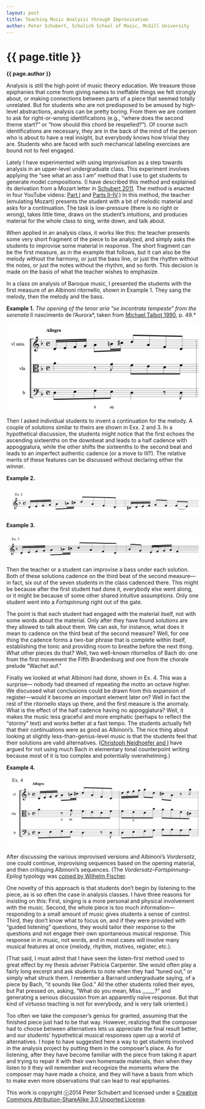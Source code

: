 ```yaml
---
layout: post
title: Teaching Music Analysis through Improvisation
author: Peter Schubert, Schulich School of Music, McGill University
---
```


{{ page.title }}
================
**{{ page.author }}**

Analysis is still the high point of music theory education. We treasure those epiphanies that come from giving names to ineffable things we felt strongly about, or making connections between parts of a piece that seemed totally unrelated. But for students who are not predisposed to be amused by high-level abstractions, analysis can be pretty boring. From them we are content to ask for right-or-wrong identifications (e.g., “where does the second theme start?” or “how should this chord be respelled?”). Of course such identifications are necessary, they are in the back of the mind of the person who is about to have a real insight, but everybody knows how trivial they are. Students who are faced with such mechanical labeling exercises are bound not to feel engaged.

Lately I have experimented with using improvisation as a step towards analysis in an upper-level undergraduate class. This experiment involves applying the “see what an ass I am” method that I use to get students to generate model compositions. (I have described this method and explained its derivation from a Mozart letter in [Schubert 2011](http://jmtp.ou.edu/journal-article/global-perspective-music-theory-pedagogy-thinking-music). The method is enacted in four YouTube videos: [Part I](http://www.youtube.com/watch?v=YKcATH42tWU) and [Parts II–IV](https://www.youtube.com/watch?v=1r0DODEf_po&index=1&list=RD1r0DODEf_po).) In this method, the teacher (emulating Mozart) presents the student with a bit of melodic material and asks for a continuation. The task is low-pressure (there is no right or wrong), takes little time, draws on the student’s intuitions, and produces material for the whole class to sing, write down, and talk about.

When applied in an analysis class, it works like this: the teacher presents some very short fragment of the piece to be analyzed, and simply asks the students to improvise some material in response. The short fragment can be the first measure, as in the example that follows, but it can also be the melody without the harmony, or just the bass line, or just the rhythm without the notes, or just the notes without the rhythm, and so forth. This decision is made on the basis of what the teacher wishes to emphasize.

In a class on analysis of Baroque music, I presented the students with the first measure of an Albinoni ritornello, shown in Example 1. They sang the melody, then the melody and the bass.

**Example 1.** *The opening of the tenor aria “se incontrate tempeste” from the serenata* Il nascimento de l’Aurora*, taken from [Michael Talbot 1990](https://openlibrary.org/works/OL12411555W/Tomaso_Albinoni), p. 49.*

[![](images/PS-image01.png)](images/PS-image01.png)

Then I asked individual students to invent a continuation for the melody. A couple of solutions similar to theirs are shown in Exx. 2 and 3. In a hypothetical discussion, the students might notice that the first echoes the ascending sixteenths on the downbeat and leads to a half cadence with appoggiatura, while the other shifts the sixteenths to the second beat and leads to an imperfect authentic cadence (or a move to III?). The relative merits of these features can be discussed without declaring either the winner.

**Example 2.**

[![](images/PS-image00.png)](images/PS-image00.png)

**Example 3.**

[![](images/PS-image02.png)](images/PS-image02.png)

Then the teacher or a student can improvise a bass under each solution. Both of these solutions cadence on the third beat of the second measure—in fact, six out of the seven students in the class cadenced there. This might be because after the first student had done it, everybody else went along, or it might be because of some other shared intuitive assumptions. Only one student went into a *Fortspinnung* right out of the gate.

The point is that each student had engaged with the material itself, not with some words about the material. Only after they have found solutions are they allowed to talk about them. We can ask, for instance, what does it mean to cadence on the third beat of the second measure? Well, for one thing the cadence forms a two-bar phrase that is complete within itself, establishing the tonic and providing room to breathe before the next thing. What other pieces do that? Well, two well-known ritornellos of Bach do: one from the first movement the Fifth Brandenburg and one from the chorale prelude “Wachet auf.”

Finally we looked at what Albinoni had done, shown in Ex. 4. This was a surprise— nobody had dreamed of repeating the motto an octave higher. We discussed what conclusions could be drawn from this expansion of register—would it become an important element later on? Well in fact the rest of the ritornello stays up there, and the first measure is the anomaly. What is the effect of the half cadence having no appoggiatura? Well, it makes the music less graceful and more emphatic (perhaps to reflect the “stormy” text) and works better at a fast tempo. The students actually felt that their continuations were as good as Albinoni’s. The nice thing about looking at slightly less-than-genius-level music is that the students feel that their solutions are valid alternatives. ([Christoph Neidhoefer and I](https://openlibrary.org/works/OL1894222W/Baroque_counterpoint) have argued for not using much Bach in elementary tonal counterpoint writing because most of it is too complex and potentially overwhelming.)

**Example 4.**

[![](images/PS-image03.png)](images/PS-image03.png)

After discussing the various improvised versions and Albinoni’s *Vordersatz*, one could continue, improvising sequences based on the opening material, and then critiquing Albinoni’s sequences. (The *Vordersatz–Fortspinnung–Epilog* typology was [coined by Wilhelm Fischer](http://www.jstor.org/stable/41460317). 

One novelty of this approach is that students don’t begin by listening to the piece, as is so often the case in analysis classes. I have three reasons for insisting on this: First, singing is a more personal and physical involvement with the music. Second, the whole piece is too much information—responding to a small amount of music gives students a sense of control. Third, they don’t know what to focus on, and if they were provided with “guided listening” questions, they would tailor their response to the questions and not engage their own spontaneous musical response. This response in in music, not words, and in most cases will involve many musical features at once (melody, rhythm, motives, register, etc.).

(That said, I must admit that I have seen the listen-first method used to great effect by my thesis adviser Patricia Carpenter. She would often play a fairly long excerpt and ask students to note when they had “tuned out,” or simply what struck them. I remember a Barnard undergraduate saying, of a piece by Bach, “it sounds like God.” All the other students rolled their eyes, but Pat pressed on, asking, “What do you mean, Miss \_\_\_\_\_?” and generating a serious discussion from an apparently naïve response. But that kind of virtuoso teaching is not for everybody, and is very talk oriented.)

Too often we take the composer’s genius for granted, assuming that the finished piece just had to be that way. However, realizing that the composer had to choose between alternatives lets us appreciate the final result better, and our students’ hypothetical musical responses open up a world of alternatives. I hope to have suggested here a way to get students involved in the analysis project by putting them in the composer’s place. As for listening, after they have become familiar with the piece from taking it apart and trying to repair it with their own homemade materials, then when they listen to it they will remember and recognize the moments where the composer may have made a choice, and they will have a basis from which to make even more observations that can lead to real epiphanies.

This work is copyright ⓒ2014 Peter Schubert and licensed under a [Creative Commons Attribution-ShareAlike 3.0 Unported License](http://www.google.com/url?q=http%3A%2F%2Fcreativecommons.org%2Flicenses%2Fby-sa%2F3.0%2F&sa=D&sntz=1&usg=AFQjCNG4j2oPozXv2_VqmmLiVAToFtwKdA).
